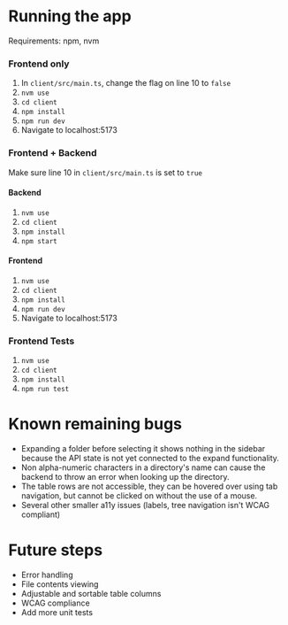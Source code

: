 # Running the app
Requirements: npm, nvm

### Frontend only
1. In `client/src/main.ts`, change the flag on line 10 to `false`
2. `nvm use`
3. `cd client`
4. `npm install`
5. `npm run dev`
6. Navigate to localhost:5173

### Frontend + Backend
Make sure line 10 in `client/src/main.ts` is set to `true`

#### Backend
1. `nvm use`
2. `cd client`
3. `npm install`
4. `npm start`

#### Frontend
1. `nvm use`
2. `cd client`
3. `npm install`
4. `npm run dev`
5. Navigate to localhost:5173

### Frontend Tests
1. `nvm use`
2. `cd client`
3. `npm install`
4. `npm run test`


# Known remaining bugs
- Expanding a folder before selecting it shows nothing in the sidebar because the API state is not yet connected to the expand functionality.
- Non alpha-numeric characters in a directory's name can cause the backend to throw an error when looking up the directory.
- The table rows are not accessible, they can be hovered over using tab navigation, but cannot be clicked on without the use of a mouse.
- Several other smaller a11y issues (labels, tree navigation isn't WCAG compliant)


# Future steps
- Error handling
- File contents viewing
- Adjustable and sortable table columns
- WCAG compliance
- Add more unit tests